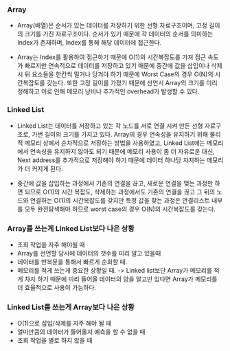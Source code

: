 ### Array
- Array(배열)은 순서가 있는 데이터를 저장하기 위한 선형 자료구조이며, 고정 길이의 크기를 가진 자료구조이다. 순서가 있기 때문에 각 데이터의 순서를 의미하는 Index가 존재하며, Index를 통해 해당 데이터에 접근한다.

- Array는 Index를 활용하여 접근하기 때문에 O(1)의 시간복잡도를 가져 접근 속도가 빠르지만 연속적으로 데이터를 저장하고 있기 때문에 중간에 값을 삽입이나 삭제 시 뒤 요소들을 한칸씩 밀거나 당겨야 하기 때문에 Worst Case의 경우 O(N)의 시간복잡도를 갖는다. 또한 고정 길이를 가졌기 때문에 선언시 Array의 크기를 미리 정해하고 이로 인해 메모리 낭비나 추가적인 overhead가 발생할 수 있다.

### Linked List
- Linked List는 데이터를 저장하고 있는 각 노드를 서로 연결 시켜 만든 선형 자료구조로, 가변 길이의 크기를 가지고 있다. Array의 경우 연속성을 유지하기 위해 물리적 메모리 상에서 순차적으로 저장하는 방법을 사용하였고, Linked List에는 메모리에서 연속성을 유지하지 않아도 되기 때문에 메모리 사용이 좀 더 자유로운 대신, Next address를 추가적으로 저장해야 하기 때문에 데이터 하나당 차지하는 메모리가 더 커지게 된다.

- 중간에 값을 삽입하는 과정에서 기존의 연결을 끊고, 새로운 연결을 맺는 과정만 하면 되므로 O(1)의 시간 복잡도, 삭제하는 과정에서도 기존의 연결을 끊고 그 뒤의 노드와 연결하는 O(1)의 시간복잡도를 갖지만 특정 값을 찾는 과정은 연결리스트 내부를 모두 완전탐색해야 하므로 worst case의 경우 O(N)의 시간복잡도를 갖는다.

### Array를 쓰는게 Linked List보다 나은 상황
- 조회 작업을 자주 해야될 때
- Array를 선언할 당시에 데이터의 갯수를 미리 알고 있을때
- 데이터를 반복문을 통해서 빠르게 순회할 때.
- 메모리를 적게 쓰는게 중요한 상황일 때. 
-> Linked list보단 Array가 메모리를 적게 차지 하기 때문에 미리 들어올 데이터의 양을 알고만 있다면 Array가 메모리를 더 효율적으로 사용이 가능하다.

### Linked List를 쓰는게 Array보다 나은 상황
- O(1)으로 삽입/삭제를 자주 해야 될 때
- 얼마만큼의 데이터가 들어올지 예측을 할 수 없을 때
- 조회 작업을 별로 하지 않을 때